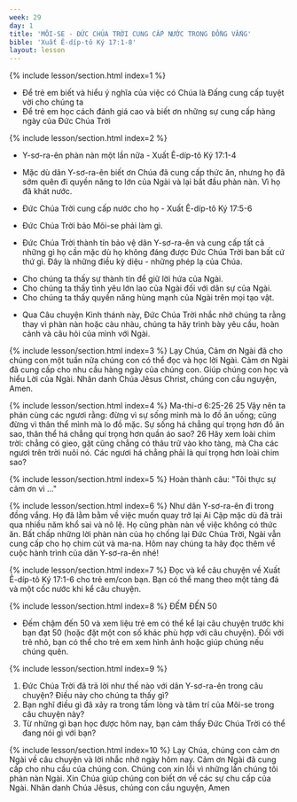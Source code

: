 ```yaml
---
week: 29
day: 1
title: 'MÔI-SE - ĐỨC CHÚA TRỜI CUNG CẤP NƯỚC TRONG ĐỒNG VẮNG'
bible: 'Xuất Ê-díp-tô Ký 17:1-8'
layout: lesson
---
```



{% include lesson/section.html index=1 %}
- Để trẻ em biết và hiểu ý nghĩa của việc có Chúa là Đấng cung cấp tuyệt vời cho chúng ta
- Để trẻ em học cách đánh giá cao và biết ơn những sự cung cấp hàng ngày của Đức Chúa Trời


{% include lesson/section.html index=2 %}
* Y-sơ-ra-ên phàn nàn một lần nữa - Xuất Ê-díp-tô Ký 17:1-4
- Mặc dù dân Y-sơ-ra-ên biết ơn Chúa đã cung cấp thức ăn, nhưng họ đã sớm quên đi quyền năng to lớn của Ngài và lại bắt đầu phàn nàn. Vì họ đã khát nước.
* Đức Chúa Trời cung cấp nước cho họ - Xuất Ê-díp-tô Ký 17:5-6
- Đức Chúa Trời bảo Môi-se phải làm gì.
* Đức Chúa Trời thành tín bảo vệ dân Y-sơ-ra-ên và cung cấp tất cả những gì họ cần mặc dù họ không đáng được Đức Chúa Trời ban bất cứ thứ gì. Đây là những điều kỳ diệu - những phép lạ của Chúa.
- Cho chúng ta thấy sự thành tín để giữ lời hứa của Ngài.
- Cho chúng ta thấy tình yêu lớn lao của Ngài đối với dân sự của Ngài.
- Cho chúng ta thấy quyền năng hùng mạnh của Ngài trên mọi tạo vật.
* Qua Câu chuyện Kinh thánh này, Đức Chúa Trời nhắc nhở chúng ta rằng thay vì phàn nàn hoặc càu nhàu, chúng ta hãy trình bày yêu cầu, hoàn cảnh và câu hỏi của mình với Ngài.


{% include lesson/section.html index=3 %}
Lạy Chúa, Cảm ơn Ngài đã cho chúng con một tuần nữa chúng con có thể đọc và học lời Ngài. Cảm ơn Ngài đã cung cấp cho nhu cầu hàng ngày của chúng con. Giúp chúng con học và hiểu Lời của Ngài. Nhân danh Chúa Jêsus Christ, chúng con cầu nguyện, Amen.


{% include lesson/section.html index=4 %}
 Ma-thi-ơ 6:25-26
 25 Vậy nên ta phán cùng các ngươi rằng: đừng vì sự sống mình mà lo đồ ăn uống; cũng đừng vì thân thể mình mà lo đồ mặc. Sự sống há chẳng quí trọng hơn đồ ăn sao, thân thể há chẳng quí trọng hơn quần áo sao? 26 Hãy xem loài chim trời: chẳng có gieo, gặt cũng chẳng có thâu trữ vào kho tàng, mà Cha các ngươi trên trời nuôi nó. Các ngươi há chẳng phải là quí trọng hơn loài chim sao?


{% include lesson/section.html index=5 %}
Hoàn thành câu: "Tôi thực sự cảm ơn vì ..."



{% include lesson/section.html index=6 %}
Như dân Y-sơ-ra-ên đi trong đồng vắng. Họ đã lằm bằm về việc muốn quay trở lại Ai Cập mặc dù đã trải qua nhiều năm khổ sai và nô lệ. Họ cũng phàn nàn về việc không có thức ăn. Bất chấp những lời phàn nàn của họ chống lại Đức Chúa Trời, Ngài vẫn cung cấp cho họ chim cút và ma-na. Hôm nay chúng ta hãy đọc thêm về cuộc hành trình của dân Y-sơ-ra-ên nhé!



{% include lesson/section.html index=7 %}
Đọc và kể câu chuyện về Xuất Ê-díp-tô Ký 17:1-6 cho trẻ em/con bạn. Bạn có thể mang theo một tảng đá và một cốc nước khi kể câu chuyện.


{% include lesson/section.html index=8 %}
ĐẾM ĐẾN 50
- Đếm chậm đến 50 và xem liệu trẻ em có thể kể lại câu chuyện trước khi bạn đạt 50 (hoặc đặt một con số khác phù hợp với câu chuyện). Đối với trẻ nhỏ, bạn có thể cho trẻ em xem hình ảnh hoặc giúp chúng nếu chúng quên.


{% include lesson/section.html index=9 %}
1. Đức Chúa Trời đã trả lời như thế nào với dân Y-sơ-ra-ên trong câu chuyện? Điều này cho chúng ta thấy gì?
2. Bạn nghĩ điều gì đã xảy ra trong tấm lòng và tâm trí của Môi-se trong câu chuyện này?
3. Từ những gì bạn học được hôm nay, bạn cảm thấy Đức Chúa Trời có thể đang nói gì với bạn?


{% include lesson/section.html index=10 %}
Lạy Chúa, chúng con cảm ơn Ngài về câu chuyện và lời nhắc nhở ngày hôm nay. Cảm ơn Ngài đã cung cấp cho nhu cầu của chúng con. Chúng con xin lỗi vì những lần chúng tôi phàn nàn Ngài. Xin Chúa giúp chúng con biết ơn về các sự chu cấp của Ngài. Nhân danh Chúa Jêsus, chúng con cầu nguyện, Amen
